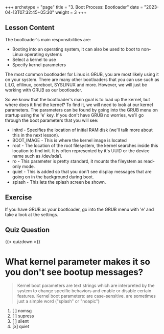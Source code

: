 
+++
archetype = "page"
title = "3. Boot Process: Bootloader"
date = "2023-04-13T07:32:45+05:30"
weight = 3
+++

## Lesson Content

The bootloader's main responsibilities are:

* Booting into an operating system, it can also be used to boot to non-Linux operating systems
* Select a kernel to use
* Specify kernel parameters



The most common bootloader for Linux is GRUB, you are most likely using it on your system. There are many other bootloaders that you can use such as LILO, efilinux, coreboot, SYSLINUX and more. However, we will just be working with GRUB as our bootloader. 

So we know that the bootloader's main goal is to load up the kernel, but where does it find the kernel? To find it, we will need to look at our kernel parameters. The parameters can be found by going into the GRUB menu on startup using the 'e' key. If you don't have GRUB no worries, we'll go through the boot parameters that you will see:

* initrd - Specifies the location of initial RAM disk (we'll talk more about this in the next lesson).
* BOOT\_IMAGE - This is where the kernel image is located
* root - The location of the root filesystem, the kernel searches inside this location to find init. It is often represented by it's UUID or the device name such as /dev/sda1.
* ro - This parameter is pretty standard, it mounts the fileystem as read-only mode.
* quiet - This is added so that you don't see display messages that are going on in the background during boot.
* splash - This lets the splash screen be shown.



## Exercise

If you have GRUB as your bootloader, go into the GRUB menu with 'e' and take a look at the settings.

## Quiz Question

{{< quizdown >}}

# What kernel parameter makes it so you don't see bootup messages?

> Kernel boot parameters are text strings which are interpreted by the system to change specific behaviors and enable or disable certain features. Kernel boot parameters: are case-sensitive. are sometimes just a simple word ("splash" or "noapic")

1. [ ] nomsg
2. [ ] supress
3. [ ] silent
4. [x] quiet